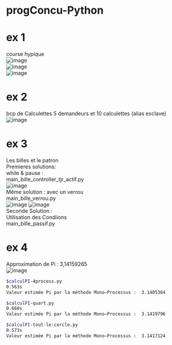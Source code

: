 # progConcu-Python


# ex 1 
course hypique</br>
![image](https://user-images.githubusercontent.com/66943979/143607894-709f08ac-d94c-4ef9-9593-c1389c966125.png)</br>
![image](https://user-images.githubusercontent.com/66943979/143608027-305b8fee-b6f7-4353-a165-6ef0cddad777.png)</br>
![image](https://user-images.githubusercontent.com/66943979/143608077-9146f69a-8538-4b89-977e-0f4bf49ef139.png)</br>

# ex 2
bcp de Calculettes
5 demandeurs et 10 calculettes (alias esclave)</br>
![image](https://user-images.githubusercontent.com/66943979/143608356-3c7d38ce-73ca-43cd-b83b-c3c31281fb49.png)</br>

# ex 3
Les billes et le patron</br>
Premieres solutions:  
 while & pause :  
 main_bille_controller_tjr_actif.py  
![image](https://user-images.githubusercontent.com/66943979/143608524-2a59a6f6-789f-4b50-adf9-9f128f0276c5.png)</br>
 Même solution : avec un verrou  
 main_bille_verrou.py  
 ![image](https://user-images.githubusercontent.com/66943979/145597816-4a6e86fb-7fbb-4c3d-af51-7904a670dbf8.png)
![image](https://user-images.githubusercontent.com/66943979/145598020-50666a73-7e0c-4776-8a4c-48dd3ccb4d5c.png)  
Seconde Solution :  
 Utilisation des Condiions  
 main_bille_passif.py

# ex 4
Approximation de Pi : 3,14159265</br>
![image](https://user-images.githubusercontent.com/66943979/143609076-eeb1b1e4-23b8-4c8d-af76-5ef1280feb92.png)</br>

```bash
$calculPI-4process.py
0.563s
Valeur estimée Pi par la méthode Mono−Processus :  3.1405364

$calculPI-quart.py
0.660s
Valeur estimée Pi par la méthode Mono−Processus :  3.1419796

$calculPI-tout-le-cercle.py
0.573s
Valeur estimée Pi par la méthode Mono−Processus :  3.1417124

```
